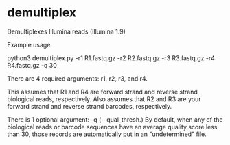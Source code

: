 # demultiplex
Demultiplexes Illumina reads (Illumina 1.9)

Example usage:

python3 demultiplex.py -r1 R1.fastq.gz -r2 R2.fastq.gz -r3 R3.fastq.gz -r4 R4.fastq.gz -q 30

There are 4 required arguments: r1, r2, r3, and r4. 

This assumes that R1 and R4 are forward strand and reverse strand biological reads, respectively. Also assumes that R2 and R3 are your forward strand and reverse strand barcodes, respectively. 

There is 1 optional argument: -q (--qual_thresh.) By default, when any of the biological reads or barcode sequences have an average quality score less than 30, those records are automatically put in an "undetermined" file. 

